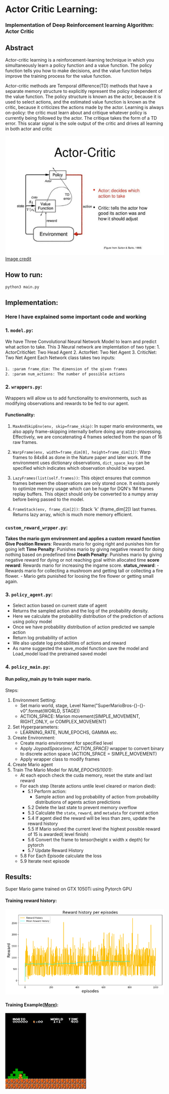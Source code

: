 # Actor Critic Learning:
### Implementation of Deep Reinforcement learning Algorithm: Actor Critic   
    
## Abstract
Actor-critic learning is a reinforcement-learning technique in which you simultaneously learn a policy function and a value function. The policy function tells you how to make decisions, and the value function helps improve the training process for the value function.

Actor-critic methods are Temporal difference(TD) methods that have a separate memory structure to explicitly represent the policy independent of the value function. The policy structure is known as the actor, because it is used to select actions, and the estimated value function is known as the critic, because it criticizes the actions made by the actor. Learning is always on-policy: the critic must learn about and critique whatever policy is currently being followed by the actor. The critique takes the form of a TD error. This scalar signal is the sole output of the critic and drives all learning in both actor and critic

![ActorCritic](/Images/Actor_Critic.png)
[Image credit](https://theaisummer.com/assets/img/posts/Actor_critics/ac.jpg)

## How to run:
    python3 main.py

## Implementation: 
### Here I have explained some important code and working

### 1. `model.py`: 
We have Three Convolutional Neural Network Model to learn and predict what action to take.
This 3 Neural network are implemtation of two type:
    1. ActorCriticNet: Two Head Agent
    2. ActorNet: Two Net Agent
    3. CriticNet: Two Net Agent
Each Network class takes two inputs:
#### 
    1. :param frame_dim: The dimension of the given frames
    2. :param num_actions: The number of possible actions

### 2. `wrappers.py`:
Wrappers will allow us to add functionality to environments, such as modifying observations and rewards to be fed to our agent.
#### Functionality:
1. `MaxAndSkipEnv(env, skip=frame_skip)`: In super mario environments, we also apply frame-skipping internally before doing any state-processing. Effectively, we are concatenating 4 frames selected from the span of 16 raw frames.

2. `WarpFrame(env, width=frame_dim[0], height=frame_dim[1])`: Warp frames to 84x84 as done in the Nature paper and later work. If the environment uses dictionary observations, `dict_space_key` can be specified which indicates which observation should be warped.

3. `LazyFrames(list(self.frames))`: This object ensures that common frames between the observations are only stored once. It exists purely to optimize memory usage which can be huge for DQN's 1M frames replay buffers. This object should only be converted to a numpy array before being passed to the model.

4. `FrameStack(env, frame_dim[2])`: Stack 'k' (frame_dim[2]) last frames. Returns lazy array, which is much more memory efficient.

### `custom_reward_wrpper.py`: 
**Takes the mario gym environment and applies a custom reward function**
**Give Position Rewars**: Rewards mario for going right and punishes him for going left
**Time Penalty**: Punishes mario by giving negative reward for doing nothing based on predefined time 
**Death Penalty**: Punishes mario by giving negative reward for dying or not reaching goal within allocated time
**score reward**: Rewards mario for increasing the ingame score.
**status_reward**: 
    - Rewards mario for collecting a mushroom and getting tall or collecting a fire flower.
    - Mario gets punished for loosing the fire flower or getting small again.


### 3. `policy_agent.py`:
- Select action based on current state of agent
- Returns the sampled action and the log of the probability density.
- Here we calculate the probability distribution of the prediction of actions using policy model
- Once we have probability distribution of action predicted we sample action
- Return log probability of action
- We also update log probabilities of actions and reward
- As name suggested the save_model function save the model and Load_model load the pretrained saved model

### 4. `policy_main.py`:
#### Run policy_main.py to train super mario. 
Steps:
1. Environment Setting:
    - Set mario world, stage, Level Name("SuperMarioBros-{}-{}-v0".format(WORLD, STAGE))
    - ACTION_SPACE: Marion movement(SIMPLE_MOVEMENT, RIGHT_ONLY, or COMPLEX_MOVEMENT)
2. Set Hyperparameters:
    - LEARNING_RATE, NUM_EPOCHS, GAMMA etc.
3. Create Environment:
    - Create mario environment for specified level
    - Apply *JoypadSpace(env, ACTION_SPACE)* wrapper to convert binary to discrete action space (ACTION_SPACE = SIMPLE_MOVEMENT)
    - Apply wrapper class to modify frames
4. Create Mario agent
5. Train The Mario Model for *NUM_EPOCHS(1001)*:<br />
    - At each epoch check the cuda memory, reset the state and last reward<br />
    - For each step (Iterate actions untile level cleared or marion died):
        - 5.1 Perform action:
            - Sample action and log probability of action from probability distributions of agents action predictions
        - 5.2 Delete the last state to prevent memory overflow
        - 5.3 Calculate the `state`, `reward`, and `metadata` for current action
        - 5.4 If agent died the reward will be less than zero, update the reward history
        - 5.5 If Mario solved the current level the highest possible reward of 15 is awarded( level finish)
        - 5.6 Convert the frame to tensor(height x width x depth) for pytorch
        - 5.7 Update Reward History
    - 5.8 For Each Episode calculate the loss
    - 5.9 Iterate next episode

## Results:
Super Mario game trained on GTX 1050Ti using Pytorch GPU
#### Training reward history:
![](/Images/Actor_Critic_reward.png)

#### Training Example([More](/Actor_Critic/videos)):
![](/Images//Actor_critic_train.gif)



